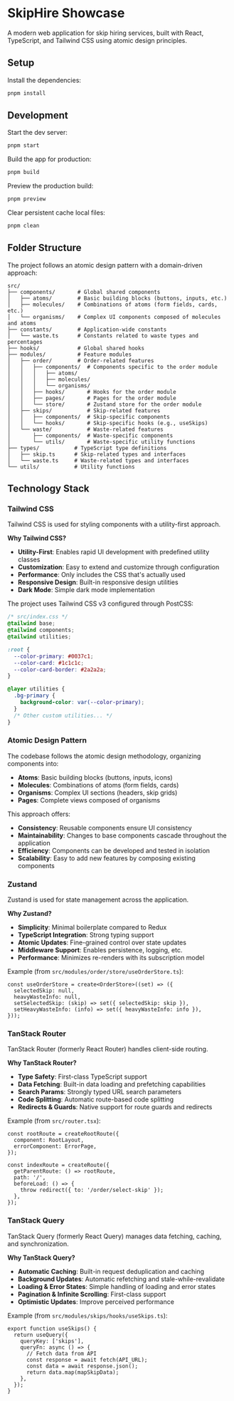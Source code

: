 # SkipHire Showcase

A modern web application for skip hiring services, built with React, TypeScript, and Tailwind CSS using atomic design principles.

## Setup

Install the dependencies:

```bash
pnpm install
```

## Development

Start the dev server:

```bash
pnpm start
```

Build the app for production:

```bash
pnpm build
```

Preview the production build:

```bash
pnpm preview
```

Clear persistent cache local files:

```bash
pnpm clean
```

## Folder Structure

The project follows an atomic design pattern with a domain-driven approach:

```
src/
├── components/       # Global shared components
│   ├── atoms/        # Basic building blocks (buttons, inputs, etc.)
│   ├── molecules/    # Combinations of atoms (form fields, cards, etc.)
│   └── organisms/    # Complex UI components composed of molecules and atoms
├── constants/        # Application-wide constants
│   └── waste.ts      # Constants related to waste types and percentages
├── hooks/            # Global shared hooks
├── modules/          # Feature modules
│   ├── order/        # Order-related features
│   │   ├── components/  # Components specific to the order module
│   │   │   ├── atoms/
│   │   │   ├── molecules/
│   │   │   └── organisms/
│   │   ├── hooks/       # Hooks for the order module
│   │   ├── pages/       # Pages for the order module
│   │   └── store/       # Zustand store for the order module
│   ├── skips/           # Skip-related features
│   │   ├── components/  # Skip-specific components
│   │   └── hooks/       # Skip-specific hooks (e.g., useSkips)
│   └── waste/           # Waste-related features
│       ├── components/  # Waste-specific components
│       └── utils/       # Waste-specific utility functions
├── types/           # TypeScript type definitions
│   ├── skip.ts      # Skip-related types and interfaces
│   └── waste.ts     # Waste-related types and interfaces
└── utils/           # Utility functions
```

## Technology Stack

### Tailwind CSS

Tailwind CSS is used for styling components with a utility-first approach.

**Why Tailwind CSS?**
- **Utility-First**: Enables rapid UI development with predefined utility classes
- **Customization**: Easy to extend and customize through configuration
- **Performance**: Only includes the CSS that's actually used
- **Responsive Design**: Built-in responsive design utilities
- **Dark Mode**: Simple dark mode implementation

The project uses Tailwind CSS v3 configured through PostCSS:

```css
/* src/index.css */
@tailwind base;
@tailwind components;
@tailwind utilities;

:root {
  --color-primary: #0037c1;
  --color-card: #1c1c1c;
  --color-card-border: #2a2a2a;
}

@layer utilities {
  .bg-primary {
    background-color: var(--color-primary);
  }
  /* Other custom utilities... */
}
```

### Atomic Design Pattern

The codebase follows the atomic design methodology, organizing components into:

- **Atoms**: Basic building blocks (buttons, inputs, icons)
- **Molecules**: Combinations of atoms (form fields, cards)
- **Organisms**: Complex UI sections (headers, skip grids)
- **Pages**: Complete views composed of organisms

This approach offers:
- **Consistency**: Reusable components ensure UI consistency
- **Maintainability**: Changes to base components cascade throughout the application
- **Efficiency**: Components can be developed and tested in isolation
- **Scalability**: Easy to add new features by composing existing components

### Zustand

Zustand is used for state management across the application.

**Why Zustand?**
- **Simplicity**: Minimal boilerplate compared to Redux
- **TypeScript Integration**: Strong typing support
- **Atomic Updates**: Fine-grained control over state updates
- **Middleware Support**: Enables persistence, logging, etc.
- **Performance**: Minimizes re-renders with its subscription model

Example (from `src/modules/order/store/useOrderStore.ts`):
```tsx
const useOrderStore = create<OrderStore>((set) => ({
  selectedSkip: null,
  heavyWasteInfo: null,
  setSelectedSkip: (skip) => set({ selectedSkip: skip }),
  setHeavyWasteInfo: (info) => set({ heavyWasteInfo: info }),
}));
```

### TanStack Router

TanStack Router (formerly React Router) handles client-side routing.

**Why TanStack Router?**
- **Type Safety**: First-class TypeScript support
- **Data Fetching**: Built-in data loading and prefetching capabilities
- **Search Params**: Strongly typed URL search parameters
- **Code Splitting**: Automatic route-based code splitting
- **Redirects & Guards**: Native support for route guards and redirects

Example (from `src/router.tsx`):
```tsx
const rootRoute = createRootRoute({
  component: RootLayout,
  errorComponent: ErrorPage,
});

const indexRoute = createRoute({
  getParentRoute: () => rootRoute,
  path: '/',
  beforeLoad: () => {
    throw redirect({ to: '/order/select-skip' });
  },
});
```

### TanStack Query

TanStack Query (formerly React Query) manages data fetching, caching, and synchronization.

**Why TanStack Query?**
- **Automatic Caching**: Built-in request deduplication and caching
- **Background Updates**: Automatic refetching and stale-while-revalidate
- **Loading & Error States**: Simple handling of loading and error states
- **Pagination & Infinite Scrolling**: First-class support
- **Optimistic Updates**: Improve perceived performance

Example (from `src/modules/skips/hooks/useSkips.ts`):
```tsx
export function useSkips() {
  return useQuery({
    queryKey: ['skips'],
    queryFn: async () => {
      // Fetch data from API
      const response = await fetch(API_URL);
      const data = await response.json();
      return data.map(mapSkipData);
    },
  });
}
```
